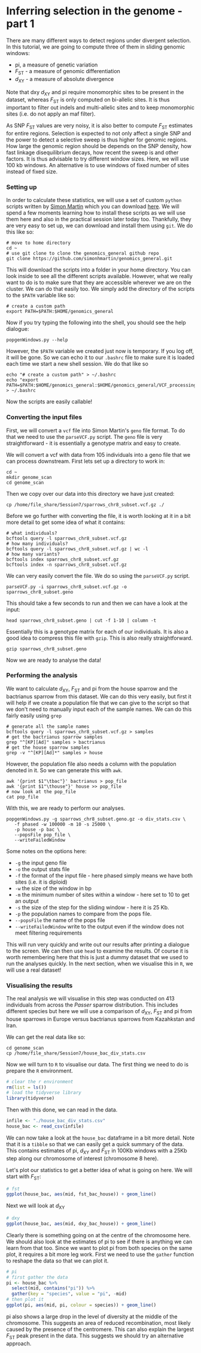 # Inferring selection in the genome - part 1

There are many different ways to detect regions under divergent selection. In this tutorial, we are going to compute three of them in sliding genomic windows:
- pi, a measure of genetic variation
- *F*<sub>ST</sub> - a measure of genomic differentiation
- *d*<sub>XY</sub> - a measure of absolute divergence

Note that dxy *d*<sub>XY</sub> and pi require monomorphic sites to be present in the dataset, whereas  *F*<sub>ST</sub> is only computed on bi-allelic sites. It is thus important to filter out indels and multi-allelic sites and to keep monomorphic sites (i.e. do not apply an maf filter).

As SNP  *F*<sub>ST</sub> values are very noisy, it is also better to compute  *F*<sub>ST</sub> estimates for entire regions. Selection is expected to not only affect a single SNP and the power to detect a selective sweep is thus higher for genomic regions. How large the genomic region should be depends on the SNP density, how fast linkage disequilibrium decays, how recent the sweep is and other factors. It is thus advisable to try different window sizes. Here, we will use 100 kb windows. An alternative is to use windows of fixed number of sites instead of fixed size.

### Setting up

In order to calculate these statistics, we will use a set of custom `python` scripts written by [Simon Martin](https://simonmartinlab.org/) which you can download [here](https://github.com/simonhmartin/genomics_general). We will spend a few moments learning how to install these scripts as we will use them here and also in the practical session later today too. Thankfully, they are very easy to set up, we can download and install them using `git`. We do this like so:

```shell
# move to home directory
cd ~
# use git clone to clone the genomics_general github repo
git clone https://github.com/simonhmartin/genomics_general.git
```

This will download the scripts into a folder in your home directory. You can look inside to see all the different scripts available. However, what we really want to do is to make sure that they are accessible wherever we are on the cluster. We can do that easily too. We simply add the directory of the scripts to the `$PATH` variable like so:

```shell
# create a custom path
export PATH=$PATH:$HOME/genomics_general
```

Now if you try typing the following into the shell, you should see the help dialogue:

```shell
popgenWindows.py --help
```

However, the `$PATH` variable we created just now is temporary. If you log off, it will be gone. So we can echo it to our `.bashrc` file to make sure it is loaded each time we start a new shell session. We do that like so

```shell
echo "# create a custom path" > ~/.bashrc
echo "export PATH=$PATH:$HOME/genomics_general:$HOME/genomics_general/VCF_processing" > ~/.bashrc
```

Now the scripts are easily callable!

### Converting the input files

First, we will convert a `vcf` file into Simon Martin's `geno` file format. To do that we need to use the `parseVCF.py` script. The `geno` file is very straightforward - it is essentially a genotype matrix and easy to create.

We will convert a vcf with data from 105 individuals into a geno file that we can process downstream. First lets set up a directory to work in:

```shell
cd ~
mkdir genome_scan
cd genome_scan
```
Then we copy over our data into this directory we have just created:

```shell
cp /home/file_share/Session7/sparrows_chr8_subset.vcf.gz ./
```
Before we go further with converting the file, it is worth looking at it in a bit more detail to get some idea of what it contains:

```shell
# what individuals?
bcftools query -l sparrows_chr8_subset.vcf.gz
# how many individuals?
bcftools query -l sparrows_chr8_subset.vcf.gz | wc -l
# how many variants?
bcftools index sparrows_chr8_subset.vcf.gz
bcftools index -n sparrows_chr8_subset.vcf.gz
```

We can very easily convert the file. We do so using the `parseVCF.py` script.

```shell
parseVCF.py -i sparrows_chr8_subset.vcf.gz -o sparrows_chr8_subset.geno
```

This should take a few seconds to run and then we can have a look at the input:

```shell
head sparrows_chr8_subset.geno | cut -f 1-10 | column -t
```

Essentially this is a genotype matrix for each of our individuals. It is also a good idea to compress this file with `gzip`. This is also really straightforward.

```shell
gzip sparrows_chr8_subset.geno
```

Now we are ready to analyse the data!

### Performing the analysis

We want to calculate *d*<sub>XY</sub>, *F*<sub>ST</sub> and pi from the house sparrow and the bactrianus sparrow from this dataset. We can do this very easily, but first it will help if we create a population file that we can give to the script so that we don't need to manually input each of the sample names. We can do this fairly easily using `grep`

```shell
# generate all the sample names
bcftools query -l sparrows_chr8_subset.vcf.gz > samples
# get the bactrianus sparrow samples
grep "^[KP][Ad]" samples > bactrianus
# get the house sparrow samples
grep -v "^[KP][Ad]*" samples > house
```

However, the population file also needs a column with the population denoted in it. So we can generate this with `awk`.

```shell
awk '{print $1"\tbac"}' bactrianus > pop_file
awk '{print $1"\thouse"}' house >> pop_file
# now look at the pop_file
cat pop_file
```

With this, we are ready to perform our analyses.

```shell
popgenWindows.py -g sparrows_chr8_subset.geno.gz -o div_stats.csv \
   -f phased -w 100000 -m 10 -s 25000 \
   -p house -p bac \
   --popsFile pop_file \
   --writeFailedWindow
```
Some notes on the options here:

- `-g` the input geno file
- `-o` the output stats file
- `-f` the format of the input file - here phased simply means we have both sites (i.e. it is diploid)
- `-w` the size of the window in bp
- `-m` the minimum number of sites within a window - here set to 10 to get an output
- `-s` the size of the step for the sliding window - here it is 25 Kb.
- `-p` the population names to compare from the pops file.
- `--popsFile` the name of the pops file
- `--writeFailedWindow` write to the output even if the window does not meet filtering requirements

This will run very quickly and write out our results after printing a dialogue to the screen. We can then use `head` to examine the results. Of course it is worth remembering here that this is just a dummy dataset that we used to run the analyses quickly. In the next section, when we visualise this in `R`, we will use a real dataset!

### Visualising the results

The real analysis we will visualise in this step was conducted on 413 individuals from across the *Passer* sparrow distribution. This includes different species but here we will use a comparison of *d*<sub>XY</sub>, *F*<sub>ST</sub> and pi from house sparrows in Europe versus bactrianus sparrows from Kazahkstan and Iran.

We can get the real data like so:

```shell
cd genome_scan
cp /home/file_share/Session7/house_bac_div_stats.csv
```

Now we will turn to `R` to visualise our data. The first thing we need to do is prepare the `R` environment.

```r
# clear the r environment
rm(list = ls())
# load the tidyverse library
library(tidyverse)
```

Then with this done, we can read in the data.

```r
infile <- "./house_bac_div_stats.csv"
house_bac <- read_csv(infile)
```

We can now take a look at the `house_bac` dataframe in a bit more detail. Note that it is a `tibble` so that we can easily get a quick summary of the data. This contains estimates of pi, *d*<sub>XY</sub> and *F*<sub>ST</sub> in 100Kb windows with a 25Kb step along our chromosome of interest (chromosome 8 here).

Let's plot our statistics to get a better idea of what is going on here. We will start with *F*<sub>ST</sub>:

```r
# fst
ggplot(house_bac, aes(mid, fst_bac_house)) + geom_line()
```

Next we will look at *d*<sub>XY</sub>

```r
# dxy
ggplot(house_bac, aes(mid, dxy_bac_house)) + geom_line()
```

Clearly there is something going on at the centre of the chromosome here. We should also look at the estimates of pi to see if there is anything we can learn from that too. Since we want to plot pi from both species on the same plot, it requires a bit more leg work. First we need to use the `gather` function to reshape the data so that we can plot it.

```r
# pi
# first gather the data
pi <- house_bac %>%
  select(mid, contains("pi")) %>%
  gather(key = "species", value = "pi", -mid)
# then plot it
ggplot(pi, aes(mid, pi, colour = species)) + geom_line()
```

pi also shows a large drop in the level of diversity at the middle of the chromosome. This suggests an area of reduced recombination, most likely caused by the presence of the centromere. This can also explain the largest *F*<sub>ST</sub> peak present in the data. This suggests we should try an alternative approach.
